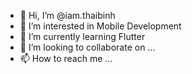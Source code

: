 - 👋 Hi, I’m @iam.thaibinh
- 👀 I’m interested in Mobile Development
- 🌱 I’m currently learning Flutter
- 💞️ I’m looking to collaborate on ...
- 📫 How to reach me ...

<!---
1753033/1753033 is a ✨ special ✨ repository because its `README.md` (this file) appears on your GitHub profile.
You can click the Preview link to take a look at your changes.
--->
